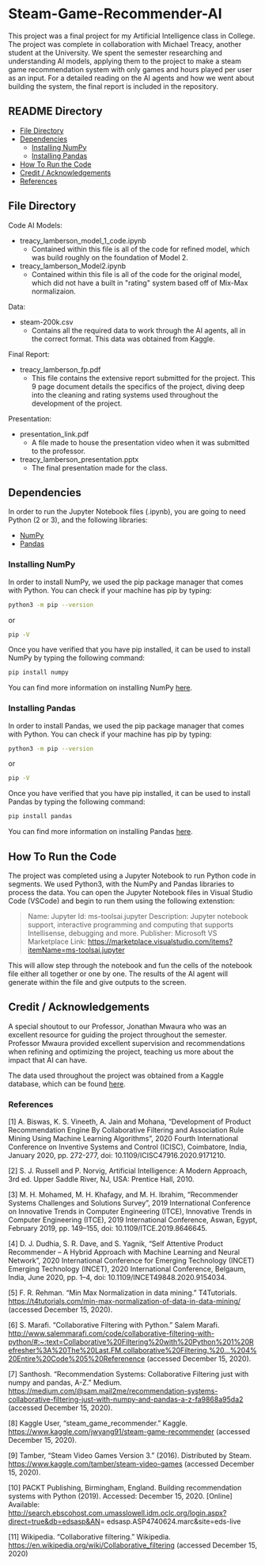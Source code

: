 # Steam-Game-Recommender-AI

This project was a final project for my Artificial Intelligence class in College. The project was complete in collaboration with Michael Treacy, another student at the University. We spent the semester researching and understanding AI models, applying them to the project to make a steam game recommendation system with only games and hours played per user as an input. For a detailed reading on the AI agents and how we went about building the system, the final report is included in the repository.

## README Directory

- [File Directory](##-File-Directory "Goto File-Directory")
- [Dependencies](##-Dependencies "Goto Dependencies")
  - [Installing NumPy](###-Installing-NumPy "Goto Installing NumPy")
  - [Installing Pandas](###-Installing-Pandas "Goto Installing Pandas")
- [How To Run the Code](##-How-To-Run-the-Code "Goto How To Run the Code")
- [Credit / Acknowledgements](##-Credit-/-Acknowledgements "Goto Credit-/-Acknowledgements")
- [References](##-References "Goto References")

## File Directory

Code AI Models:

- treacy_lamberson_model_1_code.ipynb
  - Contained within this file is all of the code for refined model, which was build roughly on the foundation of Model 2.
- treacy_lamberson_Model2.ipynb
  - Contained within this file is all of the code for the original model, which did not have a built in "rating" system based off of Mix-Max normalizaion.

Data:

- steam-200k.csv
  - Contains all the required data to work through the AI agents, all in the correct format. This data was obtained from Kaggle.

Final Report:

- treacy_lamberson_fp.pdf
  - This file contains the extensive report submitted for the project. This 9 page document details the specifics of the project, diving deep into the cleaning and rating systems used throughout the development of the project.

Presentation:

- presentation_link.pdf
  - A file made to house the presentation video when it was submitted to the professor.
- treacy_lamberson_presentation.pptx
  - The final presentation made for the class.

## Dependencies

In order to run the Jupyter Notebook files (.ipynb), you are going to need Python (2 or 3), and the following libraries:

- [NumPy](https://numpy.org/)
- [Pandas](https://pandas.pydata.org/)

### Installing NumPy

In order to install NumPy, we used the pip package manager that comes with Python. You can check if your machine has pip by typing:

```bash
python3 -m pip --version
```

or

```bash
pip -V
```

Once you have verified that you have pip installed, it can be used to install NumPy by typing the following command:

```bash
pip install numpy
```

You can find more information on installing NumPy [here](https://numpy.org/install/).

### Installing Pandas

In order to install Pandas, we used the pip package manager that comes with Python. You can check if your machine has pip by typing:

```bash
python3 -m pip --version
```

or

```bash
pip -V
```

Once you have verified that you have pip installed, it can be used to install Pandas by typing the following command:

```bash
pip install pandas
```

You can find more information on installing Pandas [here](https://pandas.pydata.org/pandas-docs/stable/getting_started/install.html).

## How To Run the Code

The project was completed using a Jupyter Notebook to run Python code in segments. We used Python3, with the NumPy and Pandas libraries to process the data. You can open the Jupyter Notebook files in Visual Studio Code (VSCode) and begin to run them using the following extenstion:

> Name: Jupyter
> Id: ms-toolsai.jupyter
> Description: Jupyter notebook support, interactive programming and computing that supports Intellisense, debugging and more.
> Publisher: Microsoft
> VS Marketplace Link: <https://marketplace.visualstudio.com/items?itemName=ms-toolsai.jupyter>

This will allow step through the notebook and fun the cells of the notebook file either all together or one by one. The results of the AI agent will generate within the file and give outputs to the screen.

## Credit / Acknowledgements

A special shoutout to our Professor, Jonathan Mwaura who was an excellent resource for guiding the project throughout the semester. Professor Mwaura provided excellent supervision and recommendations when refining and optimizing the project, teaching us more about the impact that AI can have.

The data used throughout the project was obtained from a Kaggle database, which can be found [here](https://www.kaggle.com/tamber/steam-video-games).

### References

[1] A. Biswas, K. S. Vineeth, A. Jain and Mohana, “Development of Product Recommendation Engine By Collaborative Filtering and Association Rule Mining Using Machine Learning Algorithms”, 2020 Fourth International Conference on Inventive Systems and Control (ICISC), Coimbatore, India, January 2020, pp. 272-277, doi: 10.1109/ICISC47916.2020.9171210.

[2] S. J. Russell and P. Norvig, Artificial Intelligence: A Modern Approach, 3rd ed. Upper Saddle River, NJ, USA: Prentice Hall, 2010.

[3] M. H. Mohamed, M. H. Khafagy, and M. H. Ibrahim, “Recommender Systems Challenges and Solutions Survey”, 2019 International Conference on Innovative Trends in Computer Engineering (ITCE), Innovative Trends in Computer Engineering (ITCE), 2019 International Conference, Aswan, Egypt, February 2019, pp. 149–155, doi: 10.1109/ITCE.2019.8646645.

[4] D. J. Dudhia, S. R. Dave, and S. Yagnik, “Self Attentive Product Recommender – A Hybrid Approach with Machine Learning and Neural Network”, 2020 International Conference for Emerging Technology (INCET) Emerging Technology (INCET), 2020 International Conference, Belgaum, India, June 2020, pp. 1–4, doi: 10.1109/INCET49848.2020.9154034.

[5] F. R. Rehman. “Min Max Normalization in data mining.” T4Tutorials. <https://t4tutorials.com/min-max-normalization-of-data-in-data-mining/> (accessed December 15, 2020).

[6] S. Marafi. “Collaborative Filtering with Python.” Salem Marafi. <http://www.salemmarafi.com/code/collaborative-filtering-with-python/#:~:text=Collaborative%20Filtering%20with%20Python%201%20Refresher%3A%20The%20Last.FM,collaborative%20Filtering.%20...%204%20Entire%20Code%205%20Referenence> (accessed December 15, 2020).

[7] Santhosh. “Recommendation Systems: Collaborative Filtering just with numpy and pandas, A-Z.” Medium. <https://medium.com/@sam.mail2me/recommendation-systems-collaborative-filtering-just-with-numpy-and-pandas-a-z-fa9868a95da2> (accessed December 15, 2020).

[8] Kaggle User, “steam_game_recommender.” Kaggle. <https://www.kaggle.com/jwyang91/steam-game-recommender> (accessed December 15, 2020).

[9] Tamber, “Steam Video Games Version 3.” (2016). Distributed by Steam. <https://www.kaggle.com/tamber/steam-video-games> (accessed December 15, 2020).

[10] PACKT Publishing, Birmingham, England. Building recommendation systems with Python (2019). Accessed: December 15, 2020. [Online] Available: <http://search.ebscohost.com.umasslowell.idm.oclc.org/login.aspx?direct=true&db=edsasp&AN>= edsasp.ASP4740624.marc&site=eds-live

[11] Wikipedia. “Collaborative filtering.” Wikipedia. <https://en.wikipedia.org/wiki/Collaborative_filtering> (accessed December 15, 2020)
